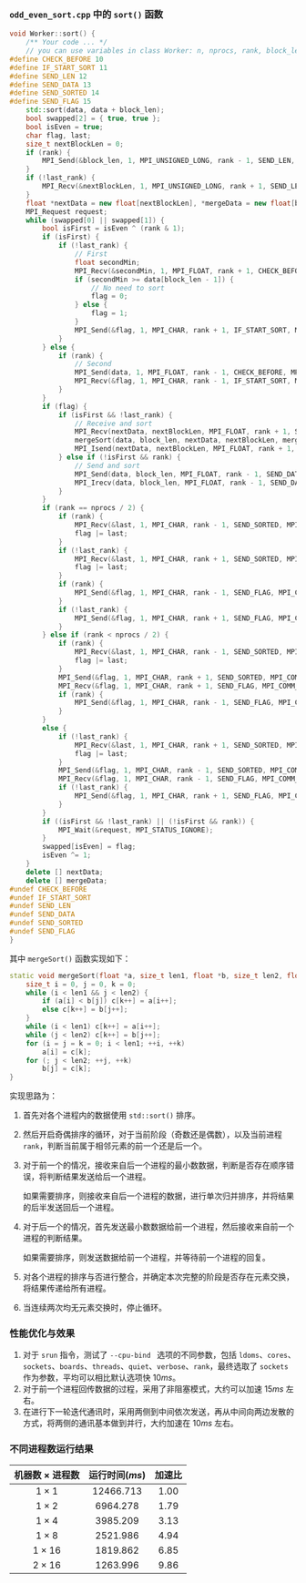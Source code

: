 ### `odd_even_sort.cpp` 中的 `sort()` 函数

```cpp
void Worker::sort() {
    /** Your code ... */
    // you can use variables in class Worker: n, nprocs, rank, block_len, data
#define CHECK_BEFORE 10
#define IF_START_SORT 11
#define SEND_LEN 12
#define SEND_DATA 13
#define SEND_SORTED 14
#define SEND_FLAG 15
    std::sort(data, data + block_len);
    bool swapped[2] = { true, true };
    bool isEven = true;
    char flag, last;
    size_t nextBlockLen = 0;
    if (rank) {
        MPI_Send(&block_len, 1, MPI_UNSIGNED_LONG, rank - 1, SEND_LEN, MPI_COMM_WORLD);
    }
    if (!last_rank) {
        MPI_Recv(&nextBlockLen, 1, MPI_UNSIGNED_LONG, rank + 1, SEND_LEN, MPI_COMM_WORLD, MPI_STATUS_IGNORE);
    }
    float *nextData = new float[nextBlockLen], *mergeData = new float[block_len + nextBlockLen];
    MPI_Request request;
    while (swapped[0] || swapped[1]) {
        bool isFirst = isEven ^ (rank & 1);
        if (isFirst) {
            if (!last_rank) {
                // First
                float secondMin;
                MPI_Recv(&secondMin, 1, MPI_FLOAT, rank + 1, CHECK_BEFORE, MPI_COMM_WORLD, MPI_STATUS_IGNORE);
                if (secondMin >= data[block_len - 1]) {
                    // No need to sort
                    flag = 0;
                } else {
                    flag = 1;
                }
                MPI_Send(&flag, 1, MPI_CHAR, rank + 1, IF_START_SORT, MPI_COMM_WORLD);
            }
        } else {
            if (rank) {
                // Second
                MPI_Send(data, 1, MPI_FLOAT, rank - 1, CHECK_BEFORE, MPI_COMM_WORLD);
                MPI_Recv(&flag, 1, MPI_CHAR, rank - 1, IF_START_SORT, MPI_COMM_WORLD, MPI_STATUS_IGNORE);
            }
        }
        if (flag) {
            if (isFirst && !last_rank) {
                // Receive and sort
                MPI_Recv(nextData, nextBlockLen, MPI_FLOAT, rank + 1, SEND_DATA, MPI_COMM_WORLD, MPI_STATUS_IGNORE);
                mergeSort(data, block_len, nextData, nextBlockLen, mergeData);
                MPI_Isend(nextData, nextBlockLen, MPI_FLOAT, rank + 1, SEND_DATA, MPI_COMM_WORLD, &request);
            } else if (!isFirst && rank) {
                // Send and sort
                MPI_Send(data, block_len, MPI_FLOAT, rank - 1, SEND_DATA, MPI_COMM_WORLD);
                MPI_Irecv(data, block_len, MPI_FLOAT, rank - 1, SEND_DATA, MPI_COMM_WORLD, &request);
            }
        }
        if (rank == nprocs / 2) {
            if (rank) {
                MPI_Recv(&last, 1, MPI_CHAR, rank - 1, SEND_SORTED, MPI_COMM_WORLD, MPI_STATUS_IGNORE);
                flag |= last;
            }
            if (!last_rank) {
                MPI_Recv(&last, 1, MPI_CHAR, rank + 1, SEND_SORTED, MPI_COMM_WORLD, MPI_STATUS_IGNORE);
                flag |= last;
            }
            if (rank) {
                MPI_Send(&flag, 1, MPI_CHAR, rank - 1, SEND_FLAG, MPI_COMM_WORLD);
            }
            if (!last_rank) {
                MPI_Send(&flag, 1, MPI_CHAR, rank + 1, SEND_FLAG, MPI_COMM_WORLD);
            }
        } else if (rank < nprocs / 2) {
            if (rank) {
                MPI_Recv(&last, 1, MPI_CHAR, rank - 1, SEND_SORTED, MPI_COMM_WORLD, MPI_STATUS_IGNORE);
                flag |= last;
            }
            MPI_Send(&flag, 1, MPI_CHAR, rank + 1, SEND_SORTED, MPI_COMM_WORLD);
            MPI_Recv(&flag, 1, MPI_CHAR, rank + 1, SEND_FLAG, MPI_COMM_WORLD, MPI_STATUS_IGNORE);
            if (rank) {
                MPI_Send(&flag, 1, MPI_CHAR, rank - 1, SEND_FLAG, MPI_COMM_WORLD);
            }
        }
        else {
            if (!last_rank) {
                MPI_Recv(&last, 1, MPI_CHAR, rank + 1, SEND_SORTED, MPI_COMM_WORLD, MPI_STATUS_IGNORE);
                flag |= last;
            }
            MPI_Send(&flag, 1, MPI_CHAR, rank - 1, SEND_SORTED, MPI_COMM_WORLD);
            MPI_Recv(&flag, 1, MPI_CHAR, rank - 1, SEND_FLAG, MPI_COMM_WORLD, MPI_STATUS_IGNORE);
            if (!last_rank) {
                MPI_Send(&flag, 1, MPI_CHAR, rank + 1, SEND_FLAG, MPI_COMM_WORLD);
            }
        }
        if ((isFirst && !last_rank) || (!isFirst && rank)) {
            MPI_Wait(&request, MPI_STATUS_IGNORE);
        }
        swapped[isEven] = flag;
        isEven ^= 1;
    }
    delete [] nextData;
    delete [] mergeData;
#undef CHECK_BEFORE
#undef IF_START_SORT
#undef SEND_LEN
#undef SEND_DATA
#undef SEND_SORTED
#undef SEND_FLAG
}
```

其中 `mergeSort()` 函数实现如下：

```cpp
static void mergeSort(float *a, size_t len1, float *b, size_t len2, float *c) {
    size_t i = 0, j = 0, k = 0;
    while (i < len1 && j < len2) {
        if (a[i] < b[j]) c[k++] = a[i++];
        else c[k++] = b[j++];
    }
    while (i < len1) c[k++] = a[i++];
    while (j < len2) c[k++] = b[j++];
    for (i = j = k = 0; i < len1; ++i, ++k)
        a[i] = c[k];
    for (; j < len2; ++j, ++k)
        b[j] = c[k];
}
```

实现思路为：

1. 首先对各个进程内的数据使用 `std::sort()` 排序。

2. 然后开启奇偶排序的循环，对于当前阶段（奇数还是偶数），以及当前进程 `rank`，判断当前属于相邻元素的前一个还是后一个。

3. 对于前一个的情况，接收来自后一个进程的最小数数据，判断是否存在顺序错误，将判断结果发送给后一个进程。

   如果需要排序，则接收来自后一个进程的数据，进行单次归并排序，并将结果的后半发送回后一个进程。

4. 对于后一个的情况，首先发送最小数数据给前一个进程，然后接收来自前一个进程的判断结果。

   如果需要排序，则发送数据给前一个进程，并等待前一个进程的回复。

5. 对各个进程的排序与否进行整合，并确定本次完整的阶段是否存在元素交换，将结果传递给所有进程。

6. 当连续两次均无元素交换时，停止循环。

### 性能优化与效果

1. 对于 `srun` 指令，测试了 `--cpu-bind ` 选项的不同参数，包括 `ldoms`、`cores`、`sockets`、`boards`、`threads`、`quiet`、`verbose`、`rank`，最终选取了 `sockets` 作为参数，平均可以相比默认选项快 $10ms$。
2. 对于前一个进程回传数据的过程，采用了非阻塞模式，大约可以加速 $15ms$ 左右。
3. 在进行下一轮迭代通讯时，采用两侧到中间依次发送，再从中间向两边发散的方式，将两侧的通讯基本做到并行，大约加速在 $10ms$ 左右。

### 不同进程数运行结果

| 机器数 $\times$ 进程数 | 运行时间$(ms)$ | 加速比 |
| :--------------------: | :------------: | :----: |
|      $1 \times 1$      |  $12466.713$   | $1.00$ |
|      $1 \times 2$      |   $6964.278$   | $1.79$ |
|      $1 \times 4$      |   $3985.209$   | $3.13$ |
|      $1 \times 8$      |   $2521.986$   | $4.94$ |
|     $1 \times 16$      |   $1819.862$   | $6.85$ |
|     $2 \times 16$      |   $1263.996$   | $9.86$ |

